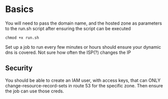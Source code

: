 Basics
===========================
You will need to pass the domain name, and the hosted zone as parameters to the run.sh script after ensuring the script can be executed
```
chmod +x run.sh
```

Set up a job to run every few minutes or hours should ensure your dynamic dns is covered. Not sure how often the ISP(?) changes the IP

## Security
You should be able to create an IAM user, with access keys, that can ONLY change-resource-record-sets in route 53 for the specific zone. Then
ensure the job can use those creds.
